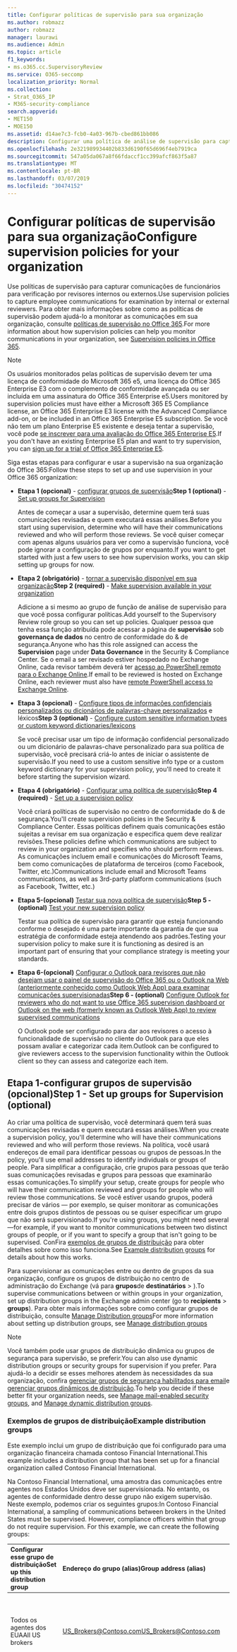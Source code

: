 ```yaml
---
title: Configurar políticas de supervisão para sua organização
ms.author: robmazz
author: robmazz
manager: laurawi
ms.audience: Admin
ms.topic: article
f1_keywords:
- ms.o365.cc.SupervisoryReview
ms.service: O365-seccomp
localization_priority: Normal
ms.collection:
- Strat_O365_IP
- M365-security-compliance
search.appverid:
- MET150
- MOE150
ms.assetid: d14ae7c3-fcb0-4a03-967b-cbed861bb086
description: Configurar uma política de análise de supervisão para capturar comunicações de funcionários para revisão.
ms.openlocfilehash: 2e321989934402b833d6190f65d696f4eb7919ca
ms.sourcegitcommit: 547a05da067a8f66fdaccf1cc399afcf863f5a87
ms.translationtype: MT
ms.contentlocale: pt-BR
ms.lasthandoff: 03/07/2019
ms.locfileid: "30474152"
---
```

# <a name="configure-supervision-policies-for-your-organization"></a><span data-ttu-id="0edbb-103">Configurar políticas de supervisão para sua organização</span><span class="sxs-lookup"><span data-stu-id="0edbb-103">Configure supervision policies for your organization</span></span>

<span data-ttu-id="0edbb-104">Use políticas de supervisão para capturar comunicações de funcionários para verificação por revisores internos ou externos.</span><span class="sxs-lookup"><span data-stu-id="0edbb-104">Use supervision policies to capture employee communications for examination by internal or external reviewers.</span></span> <span data-ttu-id="0edbb-105">Para obter mais informações sobre como as políticas de supervisão podem ajudá-lo a monitorar as comunicações em sua organização, consulte [políticas de supervisão no Office 365](supervision-policies.md).</span><span class="sxs-lookup"><span data-stu-id="0edbb-105">For more information about how supervision policies can help you monitor communications in your organization, see [Supervision policies in Office 365](supervision-policies.md).</span></span>

> [!NOTE]
> <span data-ttu-id="0edbb-106">Os usuários monitorados pelas políticas de supervisão devem ter uma licença de conformidade do Microsoft 365 e5, uma licença do Office 365 Enterprise E3 com o complemento de conformidade avançada ou ser incluída em uma assinatura do Office 365 Enterprise e5.</span><span class="sxs-lookup"><span data-stu-id="0edbb-106">Users monitored by supervision policies must have either a Microsoft 365 E5 Compliance license, an Office 365 Enterprise E3 license with the Advanced Compliance add-on, or be included in an Office 365 Enterprise E5 subscription.</span></span>
<span data-ttu-id="0edbb-107">Se você não tem um plano Enterprise E5 existente e deseja tentar a supervisão, você pode [se inscrever para uma avaliação do Office 365 Enterprise E5](https://go.microsoft.com/fwlink/p/?LinkID=698279).</span><span class="sxs-lookup"><span data-stu-id="0edbb-107">If you don't have an existing Enterprise E5 plan and want to try supervision, you can [sign up for a trial of Office 365 Enterprise E5](https://go.microsoft.com/fwlink/p/?LinkID=698279).</span></span>
  
<span data-ttu-id="0edbb-108">Siga estas etapas para configurar e usar a supervisão na sua organização do Office 365:</span><span class="sxs-lookup"><span data-stu-id="0edbb-108">Follow these steps to set up and use supervision in your Office 365 organization:</span></span>
  
- <span data-ttu-id="0edbb-109">**Etapa 1 (opcional)** - [configurar grupos de supervisão](configure-supervision-policies.md#exampledist)</span><span class="sxs-lookup"><span data-stu-id="0edbb-109">**Step 1 (optional)** - [Set up groups for Supervision](configure-supervision-policies.md#exampledist)</span></span>

    <span data-ttu-id="0edbb-110">Antes de começar a usar a supervisão, determine quem terá suas comunicações revisadas e quem executará essas análises.</span><span class="sxs-lookup"><span data-stu-id="0edbb-110">Before you start using supervision, determine who will have their communications reviewed and who will perform those reviews.</span></span> <span data-ttu-id="0edbb-111">Se você quiser começar com apenas alguns usuários para ver como a supervisão funciona, você pode ignorar a configuração de grupos por enquanto.</span><span class="sxs-lookup"><span data-stu-id="0edbb-111">If you want to get started with just a few users to see how supervision works, you can skip setting up groups for now.</span></span>

- <span data-ttu-id="0edbb-112">**Etapa 2 (obrigatório)** - [tornar a supervisão disponível em sua organização](configure-supervision-policies.md#MakeAvailable)</span><span class="sxs-lookup"><span data-stu-id="0edbb-112">**Step 2 (required)** - [Make supervision available in your organization](configure-supervision-policies.md#MakeAvailable)</span></span>

    <span data-ttu-id="0edbb-113">Adicione a si mesmo ao grupo de função de análise de supervisão para que você possa configurar políticas.</span><span class="sxs-lookup"><span data-stu-id="0edbb-113">Add yourself to the Supervisory Review role group so you can set up policies.</span></span> <span data-ttu-id="0edbb-114">Qualquer pessoa que tenha essa função atribuída pode acessar a página de **supervisão** sob **governança de dados** no centro de conformidade do & de segurança.</span><span class="sxs-lookup"><span data-stu-id="0edbb-114">Anyone who has this role assigned can access the **Supervision** page under **Data Governance** in the Security & Compliance Center.</span></span> <span data-ttu-id="0edbb-115">Se o email a ser revisado estiver hospedado no Exchange Online, cada revisor também deverá ter [acesso ao PowerShell remoto para o Exchange Online](https://docs.microsoft.com/powershell/exchange/exchange-online/disable-access-to-exchange-online-powershell).</span><span class="sxs-lookup"><span data-stu-id="0edbb-115">If email to be reviewed is hosted on Exchange Online, each reviewer must also have [remote PowerShell access to Exchange Online](https://docs.microsoft.com/powershell/exchange/exchange-online/disable-access-to-exchange-online-powershell).</span></span>

- <span data-ttu-id="0edbb-116">**Etapa 3 (opcional)** - [Configure tipos de informações confidenciais personalizados ou dicionários de palavras-chave personalizados](configure-supervision-policies.md#sensitiveinfo) e léxicos</span><span class="sxs-lookup"><span data-stu-id="0edbb-116">**Step 3 (optional)** - [Configure custom sensitive information types or custom keyword dictionaries/lexicons](configure-supervision-policies.md#sensitiveinfo)</span></span>

    <span data-ttu-id="0edbb-117">Se você precisar usar um tipo de informação confidencial personalizado ou um dicionário de palavras-chave personalizado para sua política de supervisão, você precisará criá-lo antes de iniciar o assistente de supervisão.</span><span class="sxs-lookup"><span data-stu-id="0edbb-117">If you need to use a custom sensitive info type or a custom keyword dictionary for your supervision policy, you'll need to create it before starting the supervision wizard.</span></span>

- <span data-ttu-id="0edbb-118">**Etapa 4 (obrigatório)** - [Configurar uma política de supervisão](configure-supervision-policies.md#setupsuper)</span><span class="sxs-lookup"><span data-stu-id="0edbb-118">**Step 4 (required)** - [Set up a supervision policy](configure-supervision-policies.md#setupsuper)</span></span>

    <span data-ttu-id="0edbb-119">Você criará políticas de supervisão no centro de conformidade do & de segurança.</span><span class="sxs-lookup"><span data-stu-id="0edbb-119">You'll create supervision policies in the Security & Compliance Center.</span></span> <span data-ttu-id="0edbb-120">Essas políticas definem quais comunicações estão sujeitas a revisar em sua organização e especifica quem deve realizar revisões.</span><span class="sxs-lookup"><span data-stu-id="0edbb-120">These policies define which communications are subject to review in your organization and specifies who should perform reviews.</span></span> <span data-ttu-id="0edbb-121">As comunicações incluem email e comunicações do Microsoft Teams, bem como comunicações de plataforma de terceiros (como Facebook, Twitter, etc.)</span><span class="sxs-lookup"><span data-stu-id="0edbb-121">Communications include email and Microsoft Teams communications, as well as 3rd-party platform communications (such as Facebook, Twitter, etc.)</span></span>

- <span data-ttu-id="0edbb-122">**Etapa 5-(opcional)** [Testar sua nova política de supervisão](configure-supervision-policies.md#TestPolicy)</span><span class="sxs-lookup"><span data-stu-id="0edbb-122">**Step 5 - (optional)** [Test your new supervision policy](configure-supervision-policies.md#TestPolicy)</span></span>

    <span data-ttu-id="0edbb-123">Testar sua política de supervisão para garantir que esteja funcionando conforme o desejado é uma parte importante da garantia de que sua estratégia de conformidade esteja atendendo aos padrões.</span><span class="sxs-lookup"><span data-stu-id="0edbb-123">Testing your supervision policy to make sure it is functioning as desired is an important part of ensuring that your compliance strategy is meeting your standards.</span></span>

- <span data-ttu-id="0edbb-124">**Etapa 6-(opcional)** [Configurar o Outlook para revisores que não desejam usar o painel de supervisão do Office 365 ou o Outlook na Web (anteriormente conhecido como Outlook Web App) para examinar comunicações supervisionadas](configure-supervision-policies.md#UseOutlook)</span><span class="sxs-lookup"><span data-stu-id="0edbb-124">**Step 6 - (optional)** [Configure Outlook for reviewers who do not want to use Office 365 supervision dashboard or Outlook on the web (formerly known as Outlook Web App) to review supervised communications](configure-supervision-policies.md#UseOutlook)</span></span>

    <span data-ttu-id="0edbb-125">O Outlook pode ser configurado para dar aos revisores o acesso à funcionalidade de supervisão no cliente do Outlook para que eles possam avaliar e categorizar cada item.</span><span class="sxs-lookup"><span data-stu-id="0edbb-125">Outlook can be configured to give reviewers access to the supervision functionality within the Outlook client so they can assess and categorize each item.</span></span>

<span data-ttu-id="0edbb-126"><a name="exampledist"> </a></span><span class="sxs-lookup"><span data-stu-id="0edbb-126"></span></span>

## <a name="step-1---set-up-groups-for-supervision-optional"></a><span data-ttu-id="0edbb-127">Etapa 1-configurar grupos de supervisão (opcional)</span><span class="sxs-lookup"><span data-stu-id="0edbb-127">Step 1 - Set up groups for Supervision (optional)</span></span>

 <span data-ttu-id="0edbb-128">Ao criar uma política de supervisão, você determinará quem terá suas comunicações revisadas e quem executará essas análises.</span><span class="sxs-lookup"><span data-stu-id="0edbb-128">When you create a supervision policy, you'll determine who will have their communications reviewed and who will perform those reviews.</span></span> <span data-ttu-id="0edbb-129">Na política, você usará endereços de email para identificar pessoas ou grupos de pessoas.</span><span class="sxs-lookup"><span data-stu-id="0edbb-129">In the policy, you'll use email addresses to identify individuals or groups of people.</span></span> <span data-ttu-id="0edbb-130">Para simplificar a configuração, crie grupos para pessoas que terão suas comunicações revisadas e grupos para pessoas que examinarão essas comunicações.</span><span class="sxs-lookup"><span data-stu-id="0edbb-130">To simplify your setup, create groups for people who will have their communication reviewed and groups for people who will review those communications.</span></span> <span data-ttu-id="0edbb-131">Se você estiver usando grupos, poderá precisar de vários — por exemplo, se quiser monitorar as comunicações entre dois grupos distintos de pessoas ou se quiser especificar um grupo que não será supervisionado.</span><span class="sxs-lookup"><span data-stu-id="0edbb-131">If you're using groups, you might need several—for example, if you want to monitor communications between two distinct groups of people, or if you want to specify a group that isn't going to be supervised.</span></span> <span data-ttu-id="0edbb-132">ConFira [exemplos de grupos de distribuição](configure-supervision-policies.md#GroupExample) para obter detalhes sobre como isso funciona.</span><span class="sxs-lookup"><span data-stu-id="0edbb-132">See [Example distribution groups](configure-supervision-policies.md#GroupExample) for details about how this works.</span></span>
  
<span data-ttu-id="0edbb-133">Para supervisionar as comunicações entre ou dentro de grupos da sua organização, configure os grupos de distribuição no centro de administração do Exchange (vá para **grupos**de **destinatários** \> ).</span><span class="sxs-lookup"><span data-stu-id="0edbb-133">To supervise communications between or within groups in your organization, set up distribution groups in the Exchange admin center (go to **recipients** \> **groups**).</span></span> <span data-ttu-id="0edbb-134">Para obter mais informações sobre como configurar grupos de distribuição, consulte [Manage Distribution groups](http://go.microsoft.com/fwlink/?LinkId=613635)</span><span class="sxs-lookup"><span data-stu-id="0edbb-134">For more information about setting up distribution groups, see [Manage distribution groups](http://go.microsoft.com/fwlink/?LinkId=613635)</span></span>
  
> [!NOTE]
> <span data-ttu-id="0edbb-135">Você também pode usar grupos de distribuição dinâmica ou grupos de segurança para supervisão, se preferir.</span><span class="sxs-lookup"><span data-stu-id="0edbb-135">You can also use dynamic distribution groups or security groups for supervision if you prefer.</span></span> <span data-ttu-id="0edbb-136">Para ajudá-lo a decidir se esses melhores atendem às necessidades da sua organização, confira [gerenciar grupos de segurança habilitados para email](http://go.microsoft.com/fwlink/?LinkId=627033)e [gerenciar grupos dinâmicos de distribuição](http://go.microsoft.com/fwlink/?LinkId=627058).</span><span class="sxs-lookup"><span data-stu-id="0edbb-136">To help you decide if these better fit your organization needs, see [Manage mail-enabled security groups](http://go.microsoft.com/fwlink/?LinkId=627033), and [Manage dynamic distribution groups](http://go.microsoft.com/fwlink/?LinkId=627058).</span></span>
  
<span data-ttu-id="0edbb-137"><a name="GroupExample"> </a></span><span class="sxs-lookup"><span data-stu-id="0edbb-137"></span></span>

### <a name="example-distribution-groups"></a><span data-ttu-id="0edbb-138">Exemplos de grupos de distribuição</span><span class="sxs-lookup"><span data-stu-id="0edbb-138">Example distribution groups</span></span>

<span data-ttu-id="0edbb-139">Este exemplo inclui um grupo de distribuição que foi configurado para uma organização financeira chamada contoso Financial International.</span><span class="sxs-lookup"><span data-stu-id="0edbb-139">This example includes a distribution group that has been set up for a financial organization called Contoso Financial International.</span></span>
  
<span data-ttu-id="0edbb-p109">Na Contoso Financial International, uma amostra das comunicações entre agentes nos Estados Unidos deve ser supervisionada. No entanto, os agentes de conformidade dentro desse grupo não exigem supervisão. Neste exemplo, podemos criar os seguintes grupos:</span><span class="sxs-lookup"><span data-stu-id="0edbb-p109">In Contoso Financial International, a sampling of communications between brokers in the United States must be supervised. However, compliance officers within that group do not require supervision. For this example, we can create the following groups:</span></span>
  
|<span data-ttu-id="0edbb-143">**Configurar esse grupo de distribuição**</span><span class="sxs-lookup"><span data-stu-id="0edbb-143">**Set up this distribution group**</span></span>|<span data-ttu-id="0edbb-144">**Endereço do grupo (alias)**</span><span class="sxs-lookup"><span data-stu-id="0edbb-144">**Group address (alias)**</span></span>|<span data-ttu-id="0edbb-145">**Descrição**</span><span class="sxs-lookup"><span data-stu-id="0edbb-145">**Description**</span></span>|
|:-----|:-----|:-----|
|<span data-ttu-id="0edbb-146">Todos os agentes dos EUA</span><span class="sxs-lookup"><span data-stu-id="0edbb-146">All US brokers</span></span> | <span data-ttu-id="0edbb-147">US_Brokers@Contoso.com</span><span class="sxs-lookup"><span data-stu-id="0edbb-147">US_Brokers@Contoso.com</span></span> | <span data-ttu-id="0edbb-148">Esse grupo inclui endereços de email para todos os agentes dos EUA que trabalham para a Contoso.</span><span class="sxs-lookup"><span data-stu-id="0edbb-148">This group includes email addresses for all US-based brokers who work for Contoso.</span></span> |
| <span data-ttu-id="0edbb-149">Todos os agentes de conformidade dos EUA</span><span class="sxs-lookup"><span data-stu-id="0edbb-149">All US compliance officers</span></span> | <span data-ttu-id="0edbb-150">US_Compliance@Contoso.com</span><span class="sxs-lookup"><span data-stu-id="0edbb-150">US_Compliance@Contoso.com</span></span>  | <span data-ttu-id="0edbb-151">Esse grupo inclui endereços de email para todos os agentes de conformidade dos EUA que trabalham para a Contoso.</span><span class="sxs-lookup"><span data-stu-id="0edbb-151">This group includes email addresses for all US-based compliance officers who work for Contoso.</span></span> <span data-ttu-id="0edbb-152">Como esse grupo é um subconjunto de todos os agentes baseados nos EUA, você pode usar esse alias para isentar os responsáveis pela conformidade de uma política de supervisão.</span><span class="sxs-lookup"><span data-stu-id="0edbb-152">Because this group is a subset of all US-based brokers, you can use this alias to exempt compliance officers from a supervision policy.</span></span> |
  
<span data-ttu-id="0edbb-153"><a name="MakeAvailable"> </a></span><span class="sxs-lookup"><span data-stu-id="0edbb-153"></span></span>

## <a name="step-2---make-supervision-available-in-your-organization-required"></a><span data-ttu-id="0edbb-154">Etapa 2-tornar a supervisão disponível em sua organização (obrigatório)</span><span class="sxs-lookup"><span data-stu-id="0edbb-154">Step 2 - Make supervision available in your organization (required)</span></span>

<span data-ttu-id="0edbb-155">Para tornar a **supervisão** disponível como uma opção de menu no centro de conformidade do _AMP_ de segurança, você deve receber a função de administrador de análise de supervisão.</span><span class="sxs-lookup"><span data-stu-id="0edbb-155">To make **Supervision** available as a menu option in the Security & Compliance Center, you must be assigned the Supervisory Review Administrator role.</span></span>
  
<span data-ttu-id="0edbb-156">Para fazer isso, você pode adicionar a si mesmo como um membro do grupo de função de análise de supervisão ou pode criar um novo grupo de função.</span><span class="sxs-lookup"><span data-stu-id="0edbb-156">To do this, you can either add yourself as a member of the Supervisory Review role group, or you can create a new role group.</span></span>
  
### <a name="add-members-to-the-supervisory-review-role-group"></a><span data-ttu-id="0edbb-157">Adicionar membros ao grupo de função de análise de supervisão</span><span class="sxs-lookup"><span data-stu-id="0edbb-157">Add members to the Supervisory Review role group</span></span>

1. <span data-ttu-id="0edbb-158">Entre [https://protection.office.com](https://protection.office.com) usando as credenciais de uma conta de administrador na sua organização do Office 365.</span><span class="sxs-lookup"><span data-stu-id="0edbb-158">Sign into [https://protection.office.com](https://protection.office.com) using credentials for an admin account in your Office 365 organization.</span></span>

2. <span data-ttu-id="0edbb-159">No centro de conformidade do & de segurança, acesse **permissões**.</span><span class="sxs-lookup"><span data-stu-id="0edbb-159">In the Security & Compliance Center, go to **Permissions**.</span></span>

3. <span data-ttu-id="0edbb-160">Selecione o grupo de função de **análise de supervisão** e clique no ícone Editar.</span><span class="sxs-lookup"><span data-stu-id="0edbb-160">Select the **Supervisory Review** role group and then click the Edit icon.</span></span>

4. <span data-ttu-id="0edbb-161">Na seção **Membros** , adicione as pessoas que você deseja gerenciar a supervisão da sua organização.</span><span class="sxs-lookup"><span data-stu-id="0edbb-161">In the **Members** section, add the people who you want to manage supervision for your organization.</span></span>

### <a name="create-a-new-role-group"></a><span data-ttu-id="0edbb-162">Criar um novo grupo de função</span><span class="sxs-lookup"><span data-stu-id="0edbb-162">Create a new role group</span></span>

1. <span data-ttu-id="0edbb-163">Entre [https://protection.office.com](https://protection.office.com) usando as credenciais de uma conta de administrador na sua organização do Office 365.</span><span class="sxs-lookup"><span data-stu-id="0edbb-163">Sign into [https://protection.office.com](https://protection.office.com) using credentials for an admin account in your Office 365 organization.</span></span>

2. <span data-ttu-id="0edbb-164">No centro de conformidade do & de segurança, acesse **permissões** e clique em**+** adicionar ().</span><span class="sxs-lookup"><span data-stu-id="0edbb-164">In the Security & Compliance Center, go to **Permissions** and then click Add (**+**).</span></span>

3. <span data-ttu-id="0edbb-165">Na seção **funções** , clique em Adicionar (**+**) e role para baixo até **administrador de análise de supervisão**.</span><span class="sxs-lookup"><span data-stu-id="0edbb-165">In the **Roles** section, click Add (**+**) and scroll down to **Supervisory Review Administrator**.</span></span> <span data-ttu-id="0edbb-166">Adicione esta função ao grupo de função.</span><span class="sxs-lookup"><span data-stu-id="0edbb-166">Add this role to the role group.</span></span>

4. <span data-ttu-id="0edbb-167">Na seção **Membros** , adicione as pessoas que você deseja gerenciar a supervisão da sua organização.</span><span class="sxs-lookup"><span data-stu-id="0edbb-167">In the **Members** section, add the people who you want to manage supervision for your organization.</span></span>

<span data-ttu-id="0edbb-168">Para obter mais informações sobre grupos de funções e permissões, consulte [permissões no centro de &amp; conformidade de segurança do Office 365](permissions-in-the-security-and-compliance-center.md).</span><span class="sxs-lookup"><span data-stu-id="0edbb-168">For more information about role groups and permissions, see [Permissions in the Office 365 Security &amp; Compliance Center](permissions-in-the-security-and-compliance-center.md).</span></span>

### <a name="enable-remote-powershell-access-for-reviewers-if-email-is-hosted-on-exchange-online"></a><span data-ttu-id="0edbb-169">Habilitar o acesso ao PowerShell remoto para revisores (se o email estiver hospedado no Exchange Online)</span><span class="sxs-lookup"><span data-stu-id="0edbb-169">Enable remote PowerShell access for reviewers (if email is hosted on Exchange Online)</span></span>

1. <span data-ttu-id="0edbb-170">Siga as orientações em [habilitar ou desabilitar o acesso ao PowerShell do Exchange Online](https://docs.microsoft.com/powershell/exchange/exchange-online/disable-access-to-exchange-online-powershell).</span><span class="sxs-lookup"><span data-stu-id="0edbb-170">Follow the guidance in [Enable or disable access to Exchange Online PowerShell](https://docs.microsoft.com/powershell/exchange/exchange-online/disable-access-to-exchange-online-powershell).</span></span>

<span data-ttu-id="0edbb-171"><a name="sensitiveinfo"> </a></span><span class="sxs-lookup"><span data-stu-id="0edbb-171"></span></span>
  
## <a name="step-3---create-custom-sensitive-information-types-or-custom-keyword-dictionaries-optional"></a><span data-ttu-id="0edbb-172">Etapa 3: criar tipos de informações confidenciais personalizados ou dicionários de palavras-chave personalizados (opcional)</span><span class="sxs-lookup"><span data-stu-id="0edbb-172">Step 3 - Create custom sensitive information types or custom keyword dictionaries (optional)</span></span>

<span data-ttu-id="0edbb-173">Para escolher entre os tipos de informações confidenciais personalizadas existentes ou os dicionários de palavras-chave personalizados no assistente de política de supervisão, primeiro você precisará criar esses itens, se necessário.</span><span class="sxs-lookup"><span data-stu-id="0edbb-173">In order to pick from existing custom sensitive information types or custom keyword dictionaries in the supervision policy wizard, you first need to create these items if needed.</span></span>

### <a name="create-custom-sensitive-information-types"></a><span data-ttu-id="0edbb-174">Criar tipos de informações confidenciais personalizados</span><span class="sxs-lookup"><span data-stu-id="0edbb-174">Create custom sensitive information types</span></span>

1. <span data-ttu-id="0edbb-175">Crie um novo tipo de informação confidencial no centro de conformidade do & de segurança do Office 365.</span><span class="sxs-lookup"><span data-stu-id="0edbb-175">Create a new sensitive information type in the Office 365 Security & Compliance Center.</span></span> <span data-ttu-id="0edbb-176">Navegue até **classificações** \> de **tipos de informações confidenciais** e siga as etapas no **Assistente novo tipo de informação confidencial**.</span><span class="sxs-lookup"><span data-stu-id="0edbb-176">Navigate to **Classifications** \> **Sensitive info types** and follow the steps in the **New sensitive info type wizard**.</span></span> <span data-ttu-id="0edbb-177">Aqui você irá:</span><span class="sxs-lookup"><span data-stu-id="0edbb-177">Here you will:</span></span>

    - <span data-ttu-id="0edbb-178">Definir um nome e uma descrição para o tipo de informações confidenciais</span><span class="sxs-lookup"><span data-stu-id="0edbb-178">Define a name and description for the sensitive info type</span></span>
    - <span data-ttu-id="0edbb-179">Definir os elementos de proximidade, nível de confiança e padrão primário</span><span class="sxs-lookup"><span data-stu-id="0edbb-179">Define the proximity, confidence level, and primary pattern elements</span></span>
    - <span data-ttu-id="0edbb-180">ReVisar suas seleções e criar o tipo de informações confidenciais</span><span class="sxs-lookup"><span data-stu-id="0edbb-180">Review your selections and create the sensitive info type</span></span>

    <span data-ttu-id="0edbb-181">Para obter informações mais detalhadas, consulte [criar um tipo de informação confidencial personalizado](create-a-custom-sensitive-information-type.md).</span><span class="sxs-lookup"><span data-stu-id="0edbb-181">For more detailed information, see [Create a custom sensitive information type](create-a-custom-sensitive-information-type.md).</span></span>

### <a name="create-custom-keyword-dictionarylexicon"></a><span data-ttu-id="0edbb-182">Criar dicionário de palavras-chave personalizado/léxico</span><span class="sxs-lookup"><span data-stu-id="0edbb-182">Create custom keyword dictionary/lexicon</span></span>

1. <span data-ttu-id="0edbb-183">Usando um editor de texto (como o bloco de notas), crie um novo arquivo que inclui os termos de palavra-chave que você gostaria de monitorar em uma política de supervisão.</span><span class="sxs-lookup"><span data-stu-id="0edbb-183">Using a text editor (like Notepad), create a new file that includes the keyword terms you'd like to monitor in a supervision policy.</span></span> <span data-ttu-id="0edbb-184">Certifique-se de que cada termo está em uma linha separada e salve o arquivo no formato **Unicode/UTF-16 (little endian)** .</span><span class="sxs-lookup"><span data-stu-id="0edbb-184">Make sure each term is on a separate line and save the file in the **Unicode/UTF-16 (Little Endian)** format.</span></span>
2. <span data-ttu-id="0edbb-185">Importe o arquivo de palavra-chave para o seu locatário do Office 365 usando o PowerShell.</span><span class="sxs-lookup"><span data-stu-id="0edbb-185">Import the keyword file into your Office 365 tenant using PowerShell.</span></span> <span data-ttu-id="0edbb-186">Para conectar-se ao Office 365 com o PowerShell, confira [Connect to office 365 Security _AMP_ Compliance Center PowerShell](https://docs.microsoft.com/powershell/exchange/office-365-scc/connect-to-scc-powershell/connect-to-scc-powershell).</span><span class="sxs-lookup"><span data-stu-id="0edbb-186">To connect to Office 365 with PowerShell, see [Connect to Office 365 Security & Compliance Center PowerShell](https://docs.microsoft.com/powershell/exchange/office-365-scc/connect-to-scc-powershell/connect-to-scc-powershell).</span></span>

    <span data-ttu-id="0edbb-187">Depois de se conectar ao Office 365 com o PowerShell, execute os seguintes comandos para importar seu dicionário de palavra-chave:</span><span class="sxs-lookup"><span data-stu-id="0edbb-187">After you've connected to Office 365 with PowerShell, run the following commands to import your keyword dictionary:</span></span>

    ```
    $fileData = Get-Content "your keyword path and file name" -Encoding Byte -ReadCount 0

    New-DlpKeywordDictionary -Name "Name for your keyword dictionary" -Description "optional description for your keyword dictionary" -FileData $fileData
    ```
    <span data-ttu-id="0edbb-188">Para obter informações mais detalhadas, consulte [criar um dicionário de palavras-chave](create-a-keyword-dictionary.md).</span><span class="sxs-lookup"><span data-stu-id="0edbb-188">For more detailed information, see [Create a keyword dictionary](create-a-keyword-dictionary.md).</span></span>

3. <span data-ttu-id="0edbb-189">Crie um novo tipo de informação confidencial no centro de conformidade do & de segurança do Office 365.</span><span class="sxs-lookup"><span data-stu-id="0edbb-189">Create a new sensitive information type in the Office 365 Security & Compliance Center.</span></span> <span data-ttu-id="0edbb-190">Navegue até **classificações** \> de **tipos de informações confidenciais** e siga as etapas no **Assistente novo tipo de informação confidencial**.</span><span class="sxs-lookup"><span data-stu-id="0edbb-190">Navigate to **Classifications** \> **Sensitive info types** and follow the steps in the **New sensitive info type wizard**.</span></span> <span data-ttu-id="0edbb-191">Aqui você irá:</span><span class="sxs-lookup"><span data-stu-id="0edbb-191">Here you will:</span></span>

    - <span data-ttu-id="0edbb-192">Definir um nome e uma descrição para o tipo de informações confidenciais</span><span class="sxs-lookup"><span data-stu-id="0edbb-192">Define a name and description for the sensitive info type</span></span>
    - <span data-ttu-id="0edbb-193">Adicionar seu dicionário personalizado como um requisito para o elemento correspondente</span><span class="sxs-lookup"><span data-stu-id="0edbb-193">Add your custom dictionary as a requirement for the matching element</span></span>
    - <span data-ttu-id="0edbb-194">ReVisar suas seleções e criar o tipo de informações confidenciais</span><span class="sxs-lookup"><span data-stu-id="0edbb-194">Review your selections and create the sensitive info type</span></span>

    <span data-ttu-id="0edbb-195">Depois que o dicionário personalizado/léxico é criado, você pode exibir as palavras-chave configuradas usando o cmdlet [Get-DlpKeywordDictionary](https://docs.microsoft.com/powershell/module/exchange/policy-and-compliance-dlp/get-dlpkeyworddictionary) ou adicionar e remover termos usando o cmdlet [set-DlpKeywordDictionary](https://docs.microsoft.com/powershell/module/exchange/policy-and-compliance-dlp/set-dlpkeyworddictionary) .</span><span class="sxs-lookup"><span data-stu-id="0edbb-195">After the custom dictionary/lexicon is created, you can view the configured keywords using the [Get-DlpKeywordDictionary](https://docs.microsoft.com/powershell/module/exchange/policy-and-compliance-dlp/get-dlpkeyworddictionary) cmdlet or add and remove terms using the [Set-DlpKeywordDictionary](https://docs.microsoft.com/powershell/module/exchange/policy-and-compliance-dlp/set-dlpkeyworddictionary) cmdlet.</span></span>

    <span data-ttu-id="0edbb-196">Para obter informações mais detalhadas, consulte [criar um tipo de informação confidencial personalizado](create-a-custom-sensitive-information-type.md).</span><span class="sxs-lookup"><span data-stu-id="0edbb-196">For more detailed information, see [Create a custom sensitive information type](create-a-custom-sensitive-information-type.md).</span></span>

<span data-ttu-id="0edbb-197"><a name="setupsuper"> </a></span><span class="sxs-lookup"><span data-stu-id="0edbb-197"></span></span>

## <a name="step-4---set-up-a-supervision-policy-required"></a><span data-ttu-id="0edbb-198">Etapa 4-configurar uma política de supervisão (obrigatório)</span><span class="sxs-lookup"><span data-stu-id="0edbb-198">Step 4 - Set up a supervision policy (required)</span></span>
  
1. <span data-ttu-id="0edbb-199">Entre [https://protection.office.com](https://protection.office.com) usando as credenciais de uma conta de administrador na sua organização do Office 365.</span><span class="sxs-lookup"><span data-stu-id="0edbb-199">Sign into [https://protection.office.com](https://protection.office.com) using credentials for an admin account in your Office 365 organization.</span></span>

2. <span data-ttu-id="0edbb-200">No centro de conformidade do & de segurança, selecione **supervisão**.</span><span class="sxs-lookup"><span data-stu-id="0edbb-200">In the Security & Compliance Center, select **Supervision**.</span></span>
  
3. <span data-ttu-id="0edbb-201">Selecione **criar** e siga o assistente para configurar as seguintes páginas da política.</span><span class="sxs-lookup"><span data-stu-id="0edbb-201">Select **Create** and then follow the wizard to set up the following pages of the policy.</span></span> <span data-ttu-id="0edbb-202">Usando o assistente, você irá:</span><span class="sxs-lookup"><span data-stu-id="0edbb-202">Using the wizard, you will:</span></span>

    - <span data-ttu-id="0edbb-203">Forneça um nome e uma descrição para a política.</span><span class="sxs-lookup"><span data-stu-id="0edbb-203">Give the policy a name and description.</span></span>
    - <span data-ttu-id="0edbb-204">Escolha os usuários ou grupos para supervisionar, incluindo a escolha de usuários ou grupos que você gostaria de excluir.</span><span class="sxs-lookup"><span data-stu-id="0edbb-204">Choose the users or groups to supervise, including choosing users or groups you'd like to exclude.</span></span>
    - <span data-ttu-id="0edbb-205">Definir as condições da política de supervisão.</span><span class="sxs-lookup"><span data-stu-id="0edbb-205">Define the supervision policy conditions.</span></span>
    - <span data-ttu-id="0edbb-206">Escolha se você deseja incluir tipos de informações confidenciais.</span><span class="sxs-lookup"><span data-stu-id="0edbb-206">Choose if you'd like to include sensitive information types.</span></span> <span data-ttu-id="0edbb-207">É aí que você pode selecionar os tipos de informações confidenciais padrão e personalizadas.</span><span class="sxs-lookup"><span data-stu-id="0edbb-207">This is where you can select default and custom sensitive info types.</span></span>
    - <span data-ttu-id="0edbb-208">Defina a porcentagem de comunicação a ser revisada.</span><span class="sxs-lookup"><span data-stu-id="0edbb-208">Define the percentage of communications to review.</span></span>
    - <span data-ttu-id="0edbb-209">Escolha os revisores da política.</span><span class="sxs-lookup"><span data-stu-id="0edbb-209">Choose the reviewers for the policy.</span></span> <span data-ttu-id="0edbb-210">Os revisores podem ser usuários individuais ou [grupos de segurança habilitados para email](https://docs.microsoft.com/Exchange/recipients-in-exchange-online/manage-mail-enabled-security-groups#create-a-mail-enabled-security-group).</span><span class="sxs-lookup"><span data-stu-id="0edbb-210">Reviewers can be individual users or [mail-enabled security groups](https://docs.microsoft.com/Exchange/recipients-in-exchange-online/manage-mail-enabled-security-groups#create-a-mail-enabled-security-group).</span></span>
    - <span data-ttu-id="0edbb-211">Revise suas seleções de política e crie a política.</span><span class="sxs-lookup"><span data-stu-id="0edbb-211">Review your policy selections and create the policy.</span></span>

<span data-ttu-id="0edbb-212"><a name="TestPolicy"> </a></span><span class="sxs-lookup"><span data-stu-id="0edbb-212"></span></span>

## <a name="step-5---test-your-supervision-policy-optional"></a><span data-ttu-id="0edbb-213">Etapa 5: testar sua política de supervisão (opcional)</span><span class="sxs-lookup"><span data-stu-id="0edbb-213">Step 5 - Test your supervision policy (optional)</span></span>

<span data-ttu-id="0edbb-214">Depois de criar uma política de supervisão, é uma boa ideia testar para garantir que as condições definidas estejam sendo aplicadas corretamente pela política.</span><span class="sxs-lookup"><span data-stu-id="0edbb-214">After you create a supervision policy, it's a good idea to test to make sure that the conditions you defined are being properly enforced by the policy.</span></span> <span data-ttu-id="0edbb-215">Você também pode querer [testar suas políticas de DLP (prevenção de perda de dados)](create-test-tune-dlp-policy.md) se suas políticas de supervisão incluírem tipos de informações confidenciais.</span><span class="sxs-lookup"><span data-stu-id="0edbb-215">You may also want to [test your data loss prevention (DLP) policies](create-test-tune-dlp-policy.md) if your supervision policies include sensitive information types.</span></span> <span data-ttu-id="0edbb-216">Siga as etapas abaixo para testar sua política de supervisão:</span><span class="sxs-lookup"><span data-stu-id="0edbb-216">Follow the steps below to test your supervision policy:</span></span>

1. <span data-ttu-id="0edbb-217">Abra um cliente de email ou o Microsoft Teams conectado como um usuário supervisionado definido na política que você deseja testar.</span><span class="sxs-lookup"><span data-stu-id="0edbb-217">Open an email client or Microsoft Teams logged in as a supervised user defined in the policy you want to test.</span></span>
2. <span data-ttu-id="0edbb-218">Envie um email ou chat do Microsoft Teams que atendam aos critérios definidos na política de supervisão.</span><span class="sxs-lookup"><span data-stu-id="0edbb-218">Send an email or Microsoft Teams chat that meets the criteria you've defined in the supervision policy.</span></span> <span data-ttu-id="0edbb-219">Pode ser uma palavra-chave, o tamanho do anexo, o domínio, etc. Certifique-se de determinar se as configurações condicionais configuradas na política estão muito restritivas ou Lenient.</span><span class="sxs-lookup"><span data-stu-id="0edbb-219">This can be a keyword, attachment size, domain, etc. Make sure you determine if your configured conditional settings in the policy is too restrictive or too lenient.</span></span>

    > [!Note]
    > <span data-ttu-id="0edbb-220">Os emails sujeitos às políticas definidas são processados quase em tempo real e podem ser testados imediatamente após a configuração da política.</span><span class="sxs-lookup"><span data-stu-id="0edbb-220">Emails subject to defined policies are processed in near real-time and can be tested immediately after the policy is configured.</span></span> <span data-ttu-id="0edbb-221">Os chats no Microsoft Teams podem levar até 24 horas para processar totalmente em uma política.</span><span class="sxs-lookup"><span data-stu-id="0edbb-221">Chats in Microsoft Teams can take up to 24 hours to fully process in a policy.</span></span> 

3. <span data-ttu-id="0edbb-222">Faça logon em seu locatário do Office 365 como um revisor designado na política de supervisão.</span><span class="sxs-lookup"><span data-stu-id="0edbb-222">Log into your Office 365 tenant as a reviewer designated in the supervision policy.</span></span> <span data-ttu-id="0edbb-223">Navegue até a **supervisão** > da*política* > personalizada**aberta** para exibir o relatório da política.</span><span class="sxs-lookup"><span data-stu-id="0edbb-223">Navigate to **Supervision** > *Your Custom Policy* > **Open** to view the report for the policy.</span></span>

<span data-ttu-id="0edbb-224"><a name="UseOutlook"> </a></span><span class="sxs-lookup"><span data-stu-id="0edbb-224"></span></span>

## <a name="step-6---configure-outlook-for-reviewers-optional"></a><span data-ttu-id="0edbb-225">Etapa 6: configurar o Outlook para revisores (opcional)</span><span class="sxs-lookup"><span data-stu-id="0edbb-225">Step 6 - Configure Outlook for reviewers (optional)</span></span>

<span data-ttu-id="0edbb-226">Os revisores que desejam usar o Outlook em vez de usar o painel de supervisão no Office 365 para rever as comunicações devem configurar o cliente do Outlook.</span><span class="sxs-lookup"><span data-stu-id="0edbb-226">Reviewers that want to use Outlook instead of using the Supervision dashboard in Office 365 to review communications must configure their Outlook client.</span></span>

### <a name="step-1-copy-the-address-for-the-supervision-mailbox"></a><span data-ttu-id="0edbb-227">Etapa 1: copiar o endereço da caixa de correio de supervisão</span><span class="sxs-lookup"><span data-stu-id="0edbb-227">Step 1: Copy the address for the supervision mailbox</span></span>

<span data-ttu-id="0edbb-228">Para configurar a revisão do Outlook para a área de trabalho do Outlook para a Web, você precisará do endereço da caixa de correio de supervisão criada como parte da configuração da política de supervisão.</span><span class="sxs-lookup"><span data-stu-id="0edbb-228">To configure review for Outlook desktop or Outlook for the web, you'll need the address for the supervision mailbox that was created as part of the supervision policy setup.</span></span>
  
> [!NOTE]
> <span data-ttu-id="0edbb-229">Se outra pessoa criou a política, você precisará obter esse endereço deles para instalar o suplemento.</span><span class="sxs-lookup"><span data-stu-id="0edbb-229">If someone else created the policy, you'll need to get this address from them to install the add-in.</span></span>

 <span data-ttu-id="0edbb-230">**Para localizar o endereço da caixa de correio de supervisão**</span><span class="sxs-lookup"><span data-stu-id="0edbb-230">**To find the supervision mailbox address**</span></span>
  
1. <span data-ttu-id="0edbb-231">Entre no [centro de &amp; conformidade de segurança](https://protection.office.com) usando credenciais para uma conta de administrador na sua organização do Office 365.</span><span class="sxs-lookup"><span data-stu-id="0edbb-231">Sign into the [Security &amp; Compliance Center](https://protection.office.com) using credentials for an admin account in your Office 365 organization.</span></span>

2. <span data-ttu-id="0edbb-232">Vá até **supervisão**.</span><span class="sxs-lookup"><span data-stu-id="0edbb-232">Go to **Supervision**.</span></span>

3. <span data-ttu-id="0edbb-233">Clique na política de supervisão que está coletando as comunicações que você deseja revisar.</span><span class="sxs-lookup"><span data-stu-id="0edbb-233">Click the supervision policy that's gathering the communications you want to review.</span></span>

4. <span data-ttu-id="0edbb-234">No submenu detalhes da política, em **caixa de correio de supervisão**, copie o endereço.</span><span class="sxs-lookup"><span data-stu-id="0edbb-234">In the policy details flyout, under **Supervision mailbox**, copy the address.</span></span><br/><span data-ttu-id="0edbb-235">![A seção "caixa de correio de supervisão" do submenu de detalhes da política de supervisão mostrando o endereço da caixa de correio de supervisão realçada](media/71779d0e-4f01-4dd3-8234-5f9c30eeb067.jpg)</span><span class="sxs-lookup"><span data-stu-id="0edbb-235">![The 'Supervision Mailbox' section of a supervision policy's details flyout showing the supervision mailbox address highlighted](media/71779d0e-4f01-4dd3-8234-5f9c30eeb067.jpg)</span></span>
  
### <a name="step-2-configure-the-supervision-mailbox-for-outlook-access"></a><span data-ttu-id="0edbb-236">Etapa 2: configurar a caixa de correio de supervisão para o acesso do Outlook</span><span class="sxs-lookup"><span data-stu-id="0edbb-236">Step 2: Configure the supervision mailbox for Outlook access</span></span>

<span data-ttu-id="0edbb-237">Em seguida, os revisores precisarão executar alguns comandos do PowerShell do Exchange Online para que eles possam conectar o Outlook à caixa de correio de supervisão.</span><span class="sxs-lookup"><span data-stu-id="0edbb-237">Next, reviewers will need to run a couple Exchange Online PowerShell commands so they can connect Outlook to the supervision mailbox.</span></span>
  
1. <span data-ttu-id="0edbb-238">Conectar-se ao Exchange Online PowerShell.</span><span class="sxs-lookup"><span data-stu-id="0edbb-238">Connect to Exchange Online PowerShell.</span></span> [<span data-ttu-id="0edbb-239">Como faço isso?</span><span class="sxs-lookup"><span data-stu-id="0edbb-239">How do I do this?</span></span>](https://docs.microsoft.com/powershell/exchange/exchange-online/connect-to-exchange-online-powershell/connect-to-exchange-online-powershell)

2. <span data-ttu-id="0edbb-240">Execute os seguintes comandos, onde *SupervisoryReview {GUID} @domain. onmicrosoft.com* é o endereço que você copiou na etapa 1 acima, e *User* é o nome do revisor que será conectado à caixa de correio de supervisão na etapa 3.</span><span class="sxs-lookup"><span data-stu-id="0edbb-240">Run the following commands, where  *SupervisoryReview{GUID}@domain.onmicrosoft.com*  is the address you copied in Step 1 above, and  *User*  is the name of the reviewer who will be connecting to the supervision mailbox in Step 3.</span></span>

    ```Add-MailboxPermission "SupervisoryReview{GUID}@domain.onmicrosoft.com" -User <alias or email address of the account that has reviewer permissions to the supervision mailbox> -AccessRights FullAccess```

    ```Set-Mailbox "<SupervisoryReview{GUID}@domain.onmicrosoft.com>" -HiddenFromAddressListsEnabled: $false```

3. <span data-ttu-id="0edbb-241">Aguarde pelo menos uma hora antes de passar para a etapa 3 abaixo.</span><span class="sxs-lookup"><span data-stu-id="0edbb-241">Wait at least an hour before moving on to Step 3 below.</span></span>

### <a name="step-3-create-an-outlook-profile-to-connect-to-the-supervision-mailbox"></a><span data-ttu-id="0edbb-242">Etapa 3: criar um perfil do Outlook para se conectar à caixa de correio de supervisão</span><span class="sxs-lookup"><span data-stu-id="0edbb-242">Step 3: Create an Outlook profile to connect to the supervision mailbox</span></span>

<span data-ttu-id="0edbb-243">Para a etapa final, os revisores precisarão criar um perfil do Outlook para se conectar à caixa de correio de supervisão.</span><span class="sxs-lookup"><span data-stu-id="0edbb-243">For the final step, reviewers will need to create an Outlook profile to connect to the supervision mailbox.</span></span>

> [!NOTE]
> <span data-ttu-id="0edbb-244">Para criar um novo perfil do Outlook, você usará as configurações de email no painel de controle do Windows.</span><span class="sxs-lookup"><span data-stu-id="0edbb-244">To create a new Outlook profile, you'll use the Mail settings in the Windows Control Panel.</span></span> <span data-ttu-id="0edbb-245">O caminho que você leva para acessar essas configurações pode depender de qual sistema operacional Windows (Windows 7, Windows 8 ou Windows 10) você está usando e qual versão do Outlook está instalada.</span><span class="sxs-lookup"><span data-stu-id="0edbb-245">The path you take to get to these settings might depend on which Windows operating system (Windows 7, Windows 8, or Windows 10) you're using, and which version of Outlook is installed.</span></span>
  
1. <span data-ttu-id="0edbb-246">Abra o painel de controle e, na caixa de **pesquisa** na parte superior da janela, digite **email**.</span><span class="sxs-lookup"><span data-stu-id="0edbb-246">Open the Control Panel, and in the **Search** box at the top of the window, type **Mail**.</span></span><br/><span data-ttu-id="0edbb-247">(Não sabe como acessar o painel de controle?</span><span class="sxs-lookup"><span data-stu-id="0edbb-247">(Not sure how to get to the Control Panel?</span></span> <span data-ttu-id="0edbb-248">Veja [onde está o painel de controle?](https://support.microsoft.com/help/13764/windows-where-is-control-panel))</span><span class="sxs-lookup"><span data-stu-id="0edbb-248">See [Where is Control Panel?](https://support.microsoft.com/help/13764/windows-where-is-control-panel))</span></span>
  
2. <span data-ttu-id="0edbb-249">Abra o aplicativo de **email** .</span><span class="sxs-lookup"><span data-stu-id="0edbb-249">Open the **Mail** app.</span></span>

3. <span data-ttu-id="0edbb-250">Em **configuração de email-Outlook**, clique em **Mostrar perfis**.</span><span class="sxs-lookup"><span data-stu-id="0edbb-250">In **Mail Setup - Outlook**, click **Show Profiles**.</span></span><br/><span data-ttu-id="0edbb-251">![A caixa de diálogo "configuração de email-Outlook" com o botão "mostrar perfis" realçado](media/28b5dae9-d10c-4f2b-926a-294c857d555c.jpg)</span><span class="sxs-lookup"><span data-stu-id="0edbb-251">![The 'Mail Setup - Outlook' dialog box with the 'Show Profiles' button highlighted](media/28b5dae9-d10c-4f2b-926a-294c857d555c.jpg)</span></span>
  
4. <span data-ttu-id="0edbb-252">Em **email**, clique em **Adicionar**.</span><span class="sxs-lookup"><span data-stu-id="0edbb-252">In **Mail**, click **Add**.</span></span> <span data-ttu-id="0edbb-253">Em seguida, em **novo perfil**, insira um nome para a caixa de correio de supervisão (como **supervisão**).</span><span class="sxs-lookup"><span data-stu-id="0edbb-253">Then, in **New Profile**, enter a name for the supervision mailbox (such as **Supervision**).</span></span><br/><span data-ttu-id="0edbb-254">![A caixa de diálogo "novo perfil" mostrando o nome "supervisão" na caixa "nome do perfil"](media/d02ae181-b541-4ec6-8f51-698f30033204.jpg)</span><span class="sxs-lookup"><span data-stu-id="0edbb-254">![The 'New Profile' dialog showing the name 'Supervision' in the 'Profile Name' box](media/d02ae181-b541-4ec6-8f51-698f30033204.jpg)</span></span>
  
5. <span data-ttu-id="0edbb-255">Em **conectar o Outlook ao Office 365**, clique em **conectar a uma conta diferente**.</span><span class="sxs-lookup"><span data-stu-id="0edbb-255">In **Connect Outlook to Office 365**, click **Connect to a different account**.</span></span><br/><span data-ttu-id="0edbb-256">![A mensagem "conectar o Outlook ao Office 365" com o link "conectar a uma conta diferente" realçado](media/fac49ff8-a7f0-4e82-a271-9ec045a95de1.jpg)</span><span class="sxs-lookup"><span data-stu-id="0edbb-256">![The 'Connect Outlook to Office 365' message with the 'Connect to a different account' link highlighted](media/fac49ff8-a7f0-4e82-a271-9ec045a95de1.jpg)</span></span>
  
6. <span data-ttu-id="0edbb-257">Em **configuração automática de conta**, escolha **configuração manual ou tipos de servidor adicionais**e clique em **Avançar**.</span><span class="sxs-lookup"><span data-stu-id="0edbb-257">In **Auto Account Setup**, choose **Manual setup or additional server types**, and then click **Next**.</span></span>

7. <span data-ttu-id="0edbb-258">Em **escolher o tipo de conta**, escolha **Office 365**.</span><span class="sxs-lookup"><span data-stu-id="0edbb-258">In **Choose Your Account Type**, choose **Office 365**.</span></span> <span data-ttu-id="0edbb-259">Em seguida, na caixa **endereço de email** , digite o endereço da caixa de correio de supervisão que você copiou anteriormente.</span><span class="sxs-lookup"><span data-stu-id="0edbb-259">Then, in the **Email Address** box, enter the address of the supervision mailbox you copied previously.</span></span><br/><span data-ttu-id="0edbb-260">![A página ' escolha o tipo de conta ' da caixa de diálogo ' adicionar conta ' no Outlook mostrando a caixa ' endereço de email ' realçada.](media/4f601236-9f69-4cf6-a58c-0b91204aa8cb.jpg)</span><span class="sxs-lookup"><span data-stu-id="0edbb-260">![The 'Choose Your Account Type' page of the 'Add Account' dialog in Outlook showing the 'Email Address' box highlighted.](media/4f601236-9f69-4cf6-a58c-0b91204aa8cb.jpg)</span></span>
  
8. <span data-ttu-id="0edbb-261">Quando solicitado, insira suas credenciais do Office 365.</span><span class="sxs-lookup"><span data-stu-id="0edbb-261">When prompted, enter your Office 365 credentials.</span></span>

9. <span data-ttu-id="0edbb-262">Se tiver êxito, você verá a pasta de **nome \<\> de política de supervisão** listada no modo de exibição lista de pastas no Outlook.</span><span class="sxs-lookup"><span data-stu-id="0edbb-262">If successful, you'll see the **Supervision - \<policy name\>** folder listed in the Folder List view in Outlook.</span></span>

## <a name="powershell-reference"></a><span data-ttu-id="0edbb-263">Referência do PowerShell</span><span class="sxs-lookup"><span data-stu-id="0edbb-263">PowerShell reference</span></span>

<span data-ttu-id="0edbb-264">Se necessário, você pode criar e gerenciar políticas de supervisão usando os seguintes cmdlets do PowerShell:</span><span class="sxs-lookup"><span data-stu-id="0edbb-264">If needed, you can create and manage supervision policies using the following PowerShell cmdlets:</span></span>

- [<span data-ttu-id="0edbb-265">New-SupervisoryReviewPolicyV2</span><span class="sxs-lookup"><span data-stu-id="0edbb-265">New-SupervisoryReviewPolicyV2</span></span>](https://docs.microsoft.com/powershell/module/exchange/policy-and-compliance/new-supervisoryreviewpolicyv2?view=exchange-ps)
- [<span data-ttu-id="0edbb-266">Get-SupervisoryReviewPolicyV2</span><span class="sxs-lookup"><span data-stu-id="0edbb-266">Get-SupervisoryReviewPolicyV2</span></span>](https://docs.microsoft.com/powershell/module/exchange/policy-and-compliance/get-supervisoryreviewpolicyv2?view=exchange-ps)
- [<span data-ttu-id="0edbb-267">Set-SupervisoryReviewPolicyV2</span><span class="sxs-lookup"><span data-stu-id="0edbb-267">Set-SupervisoryReviewPolicyV2</span></span>](https://docs.microsoft.com/powershell/module/exchange/policy-and-compliance/set-supervisoryreviewpolicyv2?view=exchange-ps)
- [<span data-ttu-id="0edbb-268">Remove-SupervisoryReviewPolicyV2</span><span class="sxs-lookup"><span data-stu-id="0edbb-268">Remove-SupervisoryReviewPolicyV2</span></span>](https://docs.microsoft.com/powershell/module/exchange/policy-and-compliance/remove-supervisoryreviewpolicyv2?view=exchange-ps)
- [<span data-ttu-id="0edbb-269">New-SupervisoryReviewRule</span><span class="sxs-lookup"><span data-stu-id="0edbb-269">New-SupervisoryReviewRule</span></span>](https://docs.microsoft.com/powershell/module/exchange/policy-and-compliance/new-supervisoryreviewrule?view=exchange-ps)
- [<span data-ttu-id="0edbb-270">Set-SupervisoryReviewRule</span><span class="sxs-lookup"><span data-stu-id="0edbb-270">Set-SupervisoryReviewRule</span></span>](https://docs.microsoft.com/powershell/module/exchange/policy-and-compliance/set-supervisoryreviewrule?view=exchange-ps)
- [<span data-ttu-id="0edbb-271">Get-SupervisoryReviewActivity</span><span class="sxs-lookup"><span data-stu-id="0edbb-271">Get-SupervisoryReviewActivity</span></span>](https://docs.microsoft.com/powershell/module/exchange/reporting/get-supervisoryreviewactivity)
- [<span data-ttu-id="0edbb-272">Get-SupervisoryReviewOverallProgressReport</span><span class="sxs-lookup"><span data-stu-id="0edbb-272">Get-SupervisoryReviewOverallProgressReport</span></span>](https://docs.microsoft.com/powershell/module/exchange/reporting/get-supervisoryreviewoverallprogressreport)
- [<span data-ttu-id="0edbb-273">Get-SupervisoryReviewTopCasesReport</span><span class="sxs-lookup"><span data-stu-id="0edbb-273">Get-SupervisoryReviewTopCasesReport</span></span>](https://docs.microsoft.com/powershell/module/exchange/reporting/get-supervisoryreviewtopcasesreport)